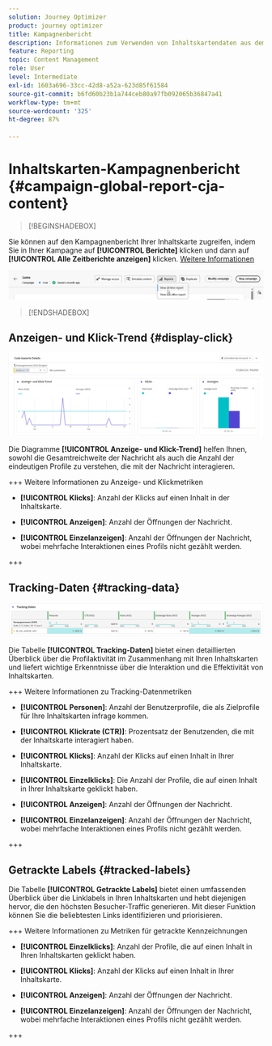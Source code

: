 ```yaml
---
solution: Journey Optimizer
product: journey optimizer
title: Kampagnenbericht
description: Informationen zum Verwenden von Inhaltskartendaten aus dem Kampagnenbericht
feature: Reporting
topic: Content Management
role: User
level: Intermediate
exl-id: 1603a696-33cc-42d8-a52a-623d85f61584
source-git-commit: b6fd60b23b1a744ceb80a97fb092065b36847a41
workflow-type: tm+mt
source-wordcount: '325'
ht-degree: 87%

---
```


# Inhaltskarten-Kampagnenbericht {#campaign-global-report-cja-content}

>[!BEGINSHADEBOX]

Sie können auf den Kampagnenbericht Ihrer Inhaltskarte zugreifen, indem Sie in Ihrer Kampagne auf **[!UICONTROL Berichte]** klicken und dann auf **[!UICONTROL Alle Zeitberichte anzeigen]** klicken. [Weitere Informationen](report-gs-cja.md)

![](assets/report-access.png)

>[!ENDSHADEBOX]

## Anzeigen- und Klick-Trend {#display-click}

![](assets/content-card-report-1.png)

Die Diagramme **[!UICONTROL Anzeige- und Klick-Trend]** helfen Ihnen, sowohl die Gesamtreichweite der Nachricht als auch die Anzahl der eindeutigen Profile zu verstehen, die mit der Nachricht interagieren.

+++ Weitere Informationen zu Anzeige- und Klickmetriken

* **[!UICONTROL Klicks]**: Anzahl der Klicks auf einen Inhalt in der Inhaltskarte.

* **[!UICONTROL Anzeigen]**: Anzahl der Öffnungen der Nachricht.

* **[!UICONTROL Einzelanzeigen]**: Anzahl der Öffnungen der Nachricht, wobei mehrfache Interaktionen eines Profils nicht gezählt werden.

+++

## Tracking-Daten {#tracking-data}

![](assets/content-card-report-2.png)

Die Tabelle **[!UICONTROL Tracking-Daten]** bietet einen detaillierten Überblick über die Profilaktivität im Zusammenhang mit Ihren Inhaltskarten und liefert wichtige Erkenntnisse über die Interaktion und die Effektivität von Inhaltskarten.

+++ Weitere Informationen zu Tracking-Datenmetriken

* **[!UICONTROL Personen]**: Anzahl der Benutzerprofile, die als Zielprofile für Ihre Inhaltskarten infrage kommen.

* **[!UICONTROL Klickrate (CTR)]**: Prozentsatz der Benutzenden, die mit der Inhaltskarte interagiert haben.

* **[!UICONTROL Klicks]**: Anzahl der Klicks auf einen Inhalt in Ihrer Inhaltskarte.

* **[!UICONTROL Einzelklicks]**: Die Anzahl der Profile, die auf einen Inhalt in Ihrer Inhaltskarte geklickt haben.

* **[!UICONTROL Anzeigen]**: Anzahl der Öffnungen der Nachricht.

* **[!UICONTROL Einzelanzeigen]**: Anzahl der Öffnungen der Nachricht, wobei mehrfache Interaktionen eines Profils nicht gezählt werden.

+++

## Getrackte Labels {#tracked-labels}

Die Tabelle **[!UICONTROL Getrackte Labels]** bietet einen umfassenden Überblick über die Linklabels in Ihren Inhaltskarten und hebt diejenigen hervor, die den höchsten Besucher-Traffic generieren. Mit dieser Funktion können Sie die beliebtesten Links identifizieren und priorisieren.

+++ Weitere Informationen zu Metriken für getrackte Kennzeichnungen

* **[!UICONTROL Einzelklicks]**: Anzahl der Profile, die auf einen Inhalt in Ihren Inhaltskarten geklickt haben.

* **[!UICONTROL Klicks]**: Anzahl der Klicks auf einen Inhalt in Ihrer Inhaltskarte.

* **[!UICONTROL Anzeigen]**: Anzahl der Öffnungen der Nachricht.

* **[!UICONTROL Einzelanzeigen]**: Anzahl der Öffnungen der Nachricht, wobei mehrfache Interaktionen eines Profils nicht gezählt werden.

+++
